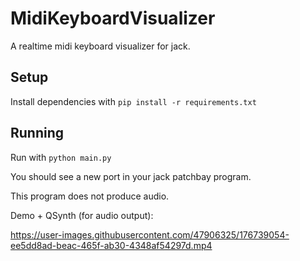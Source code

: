# MidiKeyboardVisualizer
A realtime midi keyboard visualizer for jack.

## Setup
Install dependencies with `pip install -r requirements.txt`

## Running
Run with `python main.py`

You should see a new port in your jack patchbay program.

This program does not produce audio.

Demo + QSynth (for audio output):

https://user-images.githubusercontent.com/47906325/176739054-ee5dd8ad-beac-465f-ab30-4348af54297d.mp4
